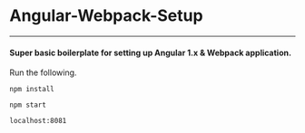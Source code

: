 # Angular-Webpack-Setup

---

#### Super basic boilerplate for setting up Angular 1.x & Webpack application.

Run the following.

`npm install`

`npm start`

`localhost:8081`